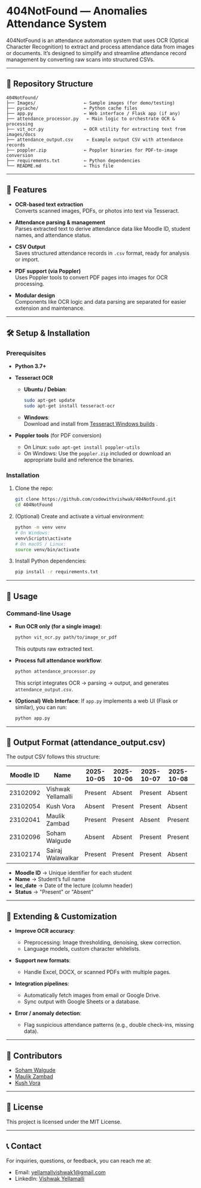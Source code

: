 # 404NotFound — Anomalies Attendance System

404NotFound is an attendance automation system that uses OCR (Optical Character Recognition) to extract and process attendance data from images or documents. It’s designed to simplify and streamline attendance record management by converting raw scans into structured CSVs.

---

## 📂 Repository Structure

```
404NotFound/
├── Images/                  ← Sample images (for demo/testing)
├── pycache/                 ← Python cache files
├── app.py                   ← Web interface / Flask app (if any)
├── attendance_processor.py   ← Main logic to orchestrate OCR & processing
├── vit_ocr.py               ← OCR utility for extracting text from images/docs
├── attendance_output.csv     ← Example output CSV with attendance records
├── poppler.zip              ← Poppler binaries for PDF-to-image conversion
├── requirements.txt         ← Python dependencies
└── README.md                ← This file
```

---

## 🚀 Features

- **OCR-based text extraction**  
  Converts scanned images, PDFs, or photos into text via Tesseract.

- **Attendance parsing & management**  
  Parses extracted text to derive attendance data like Moodle ID, student names, and attendance status.

- **CSV Output**  
  Saves structured attendance records in `.csv` format, ready for analysis or import.

- **PDF support (via Poppler)**  
  Uses Poppler tools to convert PDF pages into images for OCR processing.

- **Modular design**  
  Components like OCR logic and data parsing are separated for easier extension and maintenance.

---

## 🛠️ Setup & Installation

### Prerequisites

- **Python 3.7+**  
- **Tesseract OCR**  
  - **Ubuntu / Debian**:  
    ```bash
    sudo apt-get update
    sudo apt-get install tesseract-ocr
    ```
  - **Windows**:  
    Download and install from [Tesseract Windows builds](https://github.com/UB-Mannheim/tesseract/wiki) .

- **Poppler tools** (for PDF conversion)  
  - On Linux: `sudo apt-get install poppler-utils`  
  - On Windows: Use the `poppler.zip` included or download an appropriate build and reference the binaries.

### Installation

1. Clone the repo:
   ```bash
   git clone https://github.com/codewithvishwak/404NotFound.git
   cd 404NotFound
   ```
   
2. (Optional) Create and activate a virtual environment:
   ```bash
   python -m venv venv
   # On Windows:
   venv\Scripts\activate
   # On macOS / Linux:
   source venv/bin/activate
   ```

3. Install Python dependencies:
   ```bash
   pip install -r requirements.txt
   ```

---

## 🧰 Usage

### Command-line Usage

- **Run OCR only (for a single image)**:
   ```bash
   python vit_ocr.py path/to/image_or_pdf
   ```
   This outputs raw extracted text.

- **Process full attendance workflow**:
   ```bash
   python attendance_processor.py
   ```
   This script integrates OCR → parsing → output, and generates `attendance_output.csv`.

- **(Optional) Web Interface**:
   If `app.py` implements a web UI (Flask or similar), you can run:
   ```bash
   python app.py
---

## 📄 Output Format (attendance_output.csv)

The output CSV follows this structure:

| Moodle ID | Name                | 2025-10-05 | 2025-10-06 | 2025-10-07 | 2025-10-08 | 2025-10-09 |
|-----------|---------------------|------------|------------|------------|------------|------------|
| 23102092  | Vishwak Yellamalli   | Present    | Absent     | Present    | Absent     | Present    |
| 23102054  | Kush Vora           | Absent     | Present    | Present    | Absent     | Absent     |
| 23102041  | Maulik Zambad       | Present    | Present    | Absent     | Present    | Present    |
| 23102096  | Soham Walgude       | Absent     | Absent     | Present    | Present    | Absent     |
| 23102174  | Sairaj Walawalkar    | Present    | Present    | Present    | Absent     | Present    |

- **Moodle ID** → Unique identifier for each student
- **Name** → Student’s full name
- **lec_date** → Date of the lecture (column header)
- **Status** → "Present" or "Absent"

---

## 🧩 Extending & Customization

- **Improve OCR accuracy**:
  - Preprocessing: Image thresholding, denoising, skew correction.
  - Language models, custom character whitelists.

- **Support new formats**:
  - Handle Excel, DOCX, or scanned PDFs with multiple pages.

- **Integration pipelines**:
  - Automatically fetch images from email or Google Drive.
  - Sync output with Google Sheets or a database.

- **Error / anomaly detection**:
  - Flag suspicious attendance patterns (e.g., double check-ins, missing data).

---

## 🤝 Contributors

- [Soham Walgude](https://github.com/Soham8125)  
- [Maulik Zambad](https://github.com/Maulik-11)  
- [Kush Vora](https://github.com/Kushvora08)  

---

## 📜 License

This project is licensed under the MIT License.

---

## 📞 Contact

For inquiries, questions, or feedback, you can reach me at:

- Email: yellamallvishwak1@gmail.com
- LinkedIn: [Vishwak Yellamalli](https://www.linkedin.com/in/vishwakyellamalli)

